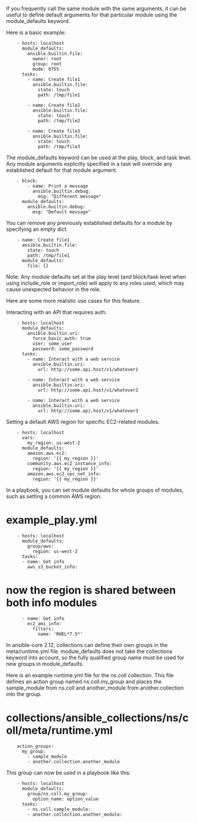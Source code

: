 <!--Module defaults-->
If you frequently call the same module with the same arguments, it can be useful to define default arguments for that particular module using the module_defaults keyword.

Here is a basic example:

        - hosts: localhost
          module_defaults:
            ansible.builtin.file:
              owner: root
              group: root
              mode: 0755
          tasks:
            - name: Create file1
              ansible.builtin.file:
                state: touch
                path: /tmp/file1
        
            - name: Create file2
              ansible.builtin.file:
                state: touch
                path: /tmp/file2
        
            - name: Create file3
              ansible.builtin.file:
                state: touch
                path: /tmp/file3
                
The module_defaults keyword can be used at the play, block, and task level. 
Any module arguments explicitly specified in a task will override any established default for that module argument.

        - block:
            - name: Print a message
              ansible.builtin.debug:
                msg: "Different message"
          module_defaults:
            ansible.builtin.debug:
              msg: "Default message"
              
You can remove any previously established defaults for a module by specifying an empty dict.

        - name: Create file1
          ansible.builtin.file:
            state: touch
            path: /tmp/file1
          module_defaults:
            file: {}                
            
Note: Any module defaults set at the play level (and block/task level when using include_role or import_role) will apply to any roles used, 
      which may cause unexpected behavior in the role.    
      
Here are some more realistic use cases for this feature.

Interacting with an API that requires auth.

        - hosts: localhost
          module_defaults:
            ansible.builtin.uri:
              force_basic_auth: true
              user: some_user
              password: some_password
          tasks:
            - name: Interact with a web service
              ansible.builtin.uri:
                url: http://some.api.host/v1/whatever1
        
            - name: Interact with a web service
              ansible.builtin.uri:
                url: http://some.api.host/v1/whatever2
        
            - name: Interact with a web service
              ansible.builtin.uri:
                url: http://some.api.host/v1/whatever3
        
Setting a default AWS region for specific EC2-related modules.

        - hosts: localhost
          vars:
            my_region: us-west-2
          module_defaults:
            amazon.aws.ec2:
              region: '{{ my_region }}'
            community.aws.ec2_instance_info:
              region: '{{ my_region }}'
            amazon.aws.ec2_vpc_net_info:
              region: '{{ my_region }}'   
              
In a playbook, you can set module defaults for whole groups of modules, such as setting a common AWS region.

# example_play.yml

        - hosts: localhost
          module_defaults:
            group/aws:
              region: us-west-2
          tasks:
          - name: Get info
            aws_s3_bucket_info:

  # now the region is shared between both info modules

          - name: Get info
            ec2_ami_info:
              filters:
                name: 'RHEL*7.5*' 
                
In ansible-core 2.12, collections can define their own groups in the meta/runtime.yml file. 
module_defaults does not take the collections keyword into account, so the fully qualified group name must be used for new groups in module_defaults.

Here is an example runtime.yml file for the ns.coll collection. 
This file defines an action group named ns.coll.my_group and places the sample_module from ns.coll and another_module from another.collection into the group.

# collections/ansible_collections/ns/coll/meta/runtime.yml

        action_groups:
          my_group:
            - sample_module
            - another.collection.another_module
    
This group can now be used in a playbook like this:

        - hosts: localhost
          module_defaults:
            group/ns.coll.my_group:
              option_name: option_value
          tasks:
            - ns.coll.sample_module:
            - another.collection.another_module:
                